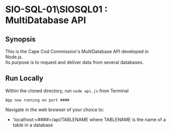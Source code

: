 # SIO-SQL-01\SIOSQL01 : MultiDatabase API

## Synopsis

This is the Cape Cod Commission's MultiDatabase API developed in Node.js.  
Its purpose is to request and deliver data from several databases.


## Run Locally

Within the cloned directory, run ``` node api.js ``` from Terminal

``` App now running on port #### ```

Navigate in the web browser of your choice to:

* 'localhost:<####>/api/TABLENAME where TABLENAME is the name of a table in a database


